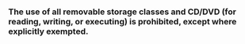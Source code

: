 ### The use of all removable storage classes and CD/DVD (for reading, writing, or executing) is prohibited, except where explicitly exempted.
